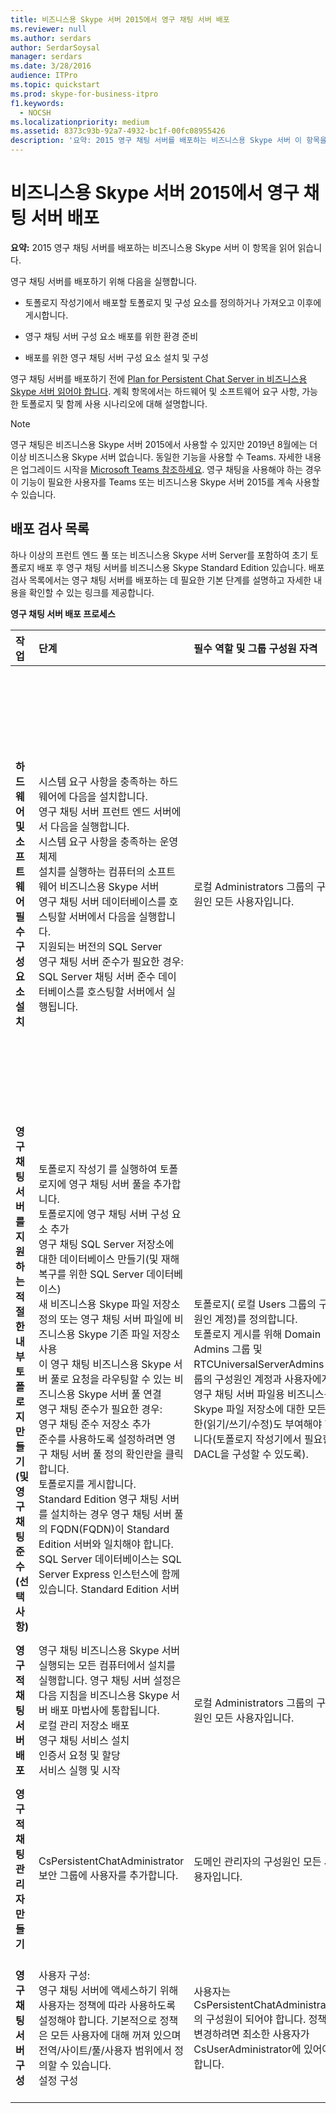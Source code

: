 ```yaml
---
title: 비즈니스용 Skype 서버 2015에서 영구 채팅 서버 배포
ms.reviewer: null
ms.author: serdars
author: SerdarSoysal
manager: serdars
ms.date: 3/28/2016
audience: ITPro
ms.topic: quickstart
ms.prod: skype-for-business-itpro
f1.keywords:
  - NOCSH
ms.localizationpriority: medium
ms.assetid: 8373c93b-92a7-4932-bc1f-00fc08955426
description: '요약: 2015 영구 채팅 서버를 배포하는 비즈니스용 Skype 서버 이 항목을 읽어 읽습니다.'
---
```


# <a name="deploy-persistent-chat-server-in-skype-for-business-server-2015"></a>비즈니스용 Skype 서버 2015에서 영구 채팅 서버 배포
 
**요약:** 2015 영구 채팅 서버를 배포하는 비즈니스용 Skype 서버 이 항목을 읽어 읽습니다.
  
영구 채팅 서버를 배포하기 위해 다음을 실행합니다. 
  
- 토폴로지 작성기에서 배포할 토폴로지 및 구성 요소를 정의하거나 가져오고 이후에 게시합니다.
    
- 영구 채팅 서버 구성 요소 배포를 위한 환경 준비
    
- 배포를 위한 영구 채팅 서버 구성 요소 설치 및 구성
    
영구 채팅 서버를 배포하기 전에 [Plan for Persistent Chat Server in 비즈니스용 Skype 서버 읽어야 합니다](../../plan-your-deployment/persistent-chat-server/persistent-chat-server.md). 계획 항목에서는 하드웨어 및 소프트웨어 요구 사항, 가능한 토폴로지 및 함께 사용 시나리오에 대해 설명합니다. 
  
> [!NOTE] 
> 영구 채팅은 비즈니스용 Skype 서버 2015에서 사용할 수 있지만 2019년 8월에는 더 이상 비즈니스용 Skype 서버 없습니다. 동일한 기능을 사용할 수 Teams. 자세한 내용은 업그레이드 시작을 [Microsoft Teams 참조하세요](/microsoftteams/upgrade-start-here). 영구 채팅을 사용해야 하는 경우 이 기능이 필요한 사용자를 Teams 또는 비즈니스용 Skype 서버 2015를 계속 사용할 수 있습니다. 

## <a name="deployment-checklist"></a>배포 검사 목록

하나 이상의 프런트 엔드 풀 또는 비즈니스용 Skype 서버 Server를 포함하여 초기 토폴로지 배포 후 영구 채팅 서버를 비즈니스용 Skype Standard Edition 있습니다. 배포 검사 목록에서는 영구 채팅 서버를 배포하는 데 필요한 기본 단계를 설명하고 자세한 내용을 확인할 수 있는 링크를 제공합니다.
  
**영구 채팅 서버 배포 프로세스**

|**작업**|**단계**|**필수 역할 및 그룹 구성원 자격**|**관련 항목**|
|:-----|:-----|:-----|:-----|
|**하드웨어 및 소프트웨어 필수 구성 요소 설치** <br/> | 시스템 요구 사항을 충족하는 하드웨어에 다음을 설치합니다. <br/>  영구 채팅 서버 프런트 엔드 서버에서 다음을 실행합니다. <br/>  시스템 요구 사항을 충족하는 운영 체제 <br/>  설치를 실행하는 컴퓨터의 소프트웨어 비즈니스용 Skype 서버 <br/>  영구 채팅 서버 데이터베이스를 호스팅할 서버에서 다음을 실행합니다. <br/>  지원되는 버전의 SQL Server <br/>  영구 채팅 서버 준수가 필요한 경우: <br/>  SQL Server 채팅 서버 준수 데이터베이스를 호스팅할 서버에서 실행됩니다. <br/> |로컬 Administrators 그룹의 구성원인 모든 사용자입니다.  <br/> |[비즈니스용 Skype 서버 서버 요구 사항](../../plan-your-deployment/requirements-for-your-environment/server-requirements.md) <br/> [2015년 비즈니스용 Skype 서버 환경 요구 사항](../../plan-your-deployment/requirements-for-your-environment/environmental-requirements.md) <br/> [영구 채팅 서버에 대한 하드웨어 및 소프트웨어 요구 사항 비즈니스용 Skype 서버 2015](../../plan-your-deployment/persistent-chat-server/hardware-and-software-requirements.md) <br/> |
|**영구 채팅 서버를 지원하는 적절한 내부 토폴로지 만들기(및 영구 채팅 준수(선택 사항)** <br/> | 토폴로지 작성기 를 실행하여 토폴로지에 영구 채팅 서버 풀을 추가합니다. <br/>  토폴로지에 영구 채팅 서버 구성 요소 추가 <br/>  영구 채팅 SQL Server 저장소에 대한 데이터베이스 만들기(및 재해 복구를 위한 SQL Server 데이터베이스) <br/>  새 비즈니스용 Skype 파일 저장소 정의 또는 영구 채팅 서버 파일에 비즈니스용 Skype 기존 파일 저장소 사용 <br/>  이 영구 채팅 비즈니스용 Skype 서버 풀로 요청을 라우팅할 수 있는 비즈니스용 Skype 서버 풀 연결 <br/>  영구 채팅 준수가 필요한 경우: <br/>  영구 채팅 준수 저장소 추가 <br/>  준수를 사용하도록 설정하려면 영구 채팅 서버 풀 정의 확인란을 클릭합니다. <br/>  토폴로지를 게시합니다. <br/>  Standard Edition 영구 채팅 서버를 설치하는 경우 영구 채팅 서버 풀의 FQDN(FQDN)이 Standard Edition 서버와 일치해야 합니다. SQL Server 데이터베이스는 SQL Server Express 인스턴스에 함께 있습니다. Standard Edition 서버 <br/> |토폴로지( 로컬 Users 그룹의 구성원인 계정)를 정의합니다.  <br/> 토폴로지 게시를 위해 Domain Admins 그룹 및 RTCUniversalServerAdmins 그룹의 구성원인 계정과 사용자에게 영구 채팅 서버 파일용 비즈니스용 Skype 파일 저장소에 대한 모든 권한(읽기/쓰기/수정)도 부여해야 합니다(토폴로지 작성기에서 필요한 DACL을 구성할 수 있도록).  <br/> |[비즈니스용 Skype 서버 2015에서 새 토폴로지 만들기 및 게시](../../deploy/install/create-and-publish-new-topology.md) <br/> [2015 토폴로지에서 영구 채팅 비즈니스용 Skype 서버 추가](add-persistent-chat-server.md) <br/> |
|**영구적 채팅 서버 배포** <br/> | 영구 채팅 비즈니스용 Skype 서버 실행되는 모든 컴퓨터에서 설치를 실행합니다. 영구 채팅 서버 설정은 다음 지침을 비즈니스용 Skype 서버 배포 마법사에 통합됩니다. <br/>  로컬 관리 저장소 배포 <br/>  영구 채팅 서비스 설치 <br/>  인증서 요청 및 할당 <br/>  서비스 실행 및 시작 <br/> |로컬 Administrators 그룹의 구성원인 모든 사용자입니다.  <br/> |[비즈니스용 Skype 서버 2015에서 영구 채팅 서버 배포](deploy-persistent-chat-server.md) <br/> |
|**영구적 채팅 관리자 만들기** <br/> |CsPersistentChatAdministrator 보안 그룹에 사용자를 추가합니다.  <br/> |도메인 관리자의 구성원인 모든 사용자입니다.  <br/> |[2015에서 영구 채팅 관리자 비즈니스용 Skype 서버 만들기](create-a-persistent-chat-administrator.md) <br/> |
|**영구 채팅 서버 구성** <br/> | 사용자 구성: <br/>  영구 채팅 서버에 액세스하기 위해 사용자는 정책에 따라 사용하도록 설정해야 합니다. 기본적으로 정책은 모든 사용자에 대해 꺼져 있으며 전역/사이트/풀/사용자 범위에서 정의할 수 있습니다. <br/>  설정 구성 <br/> |사용자는 CsPersistentChatAdministrator의 구성원이 되어야 합니다. 정책을 변경하려면 최소한 사용자가 CsUserAdministrator에 있어야 합니다.  <br/> |[2015년 비즈니스용 Skype 서버 영구 채팅 서버 관리](../../manage/persistent-chat/persistent-chat.md) <br/> |
   

